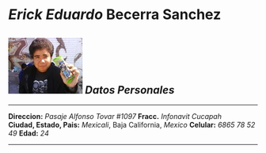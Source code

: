 _Erick Eduardo_ **Becerra Sanchez**
============
![](https://raw.githubusercontent.com/Erickberg/Markdown/master/1.jpg) 
**_Datos Personales_**
---------
-------------------     ----------------------------
**Direccion:** _Pasaje Alfonso Tovar #1097_ **Fracc.** _Infonavit Cucapah_                 
**Ciudad, Estado, Pais:** _Mexicali_, Baja California, _Mexico_ 
**Celular:** _6865 78 52 49_ 
**Edad:** _24_ 

-------------------     ----------------------------